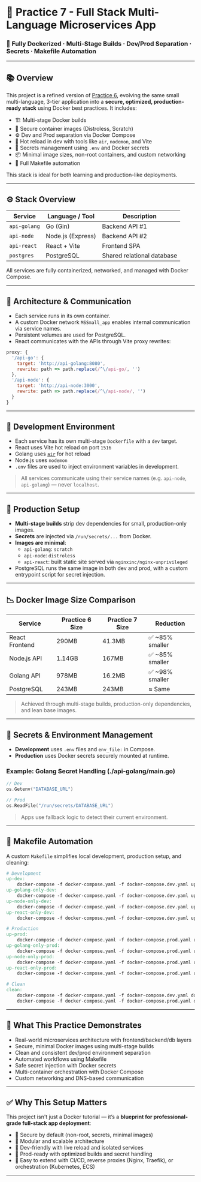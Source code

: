 # 🧪 Practice 7 - Full Stack Multi-Language Microservices App  
### 🐳 Fully Dockerized · Multi-Stage Builds · Dev/Prod Separation · Secrets · Makefile Automation

---

## 📚 Overview

This project is a refined version of [Practice 6](../Practice6_Small_multilang_app_Dockerized), evolving the same small multi-language, 3-tier application into a **secure, optimized, production-ready stack** using Docker best practices. It includes:

- 🏗️ Multi-stage Docker builds  
- 🔐 Secure container images (Distroless, Scratch)  
- ⚙️ Dev and Prod separation via Docker Compose  
- 🔁 Hot reload in dev with tools like `air`, `nodemon`, and Vite  
- 🔑 Secrets management using `.env` and Docker secrets  
- 📦 Minimal image sizes, non-root containers, and custom networking  
- 🧾 Full Makefile automation  

This stack is ideal for both learning and production-like deployments.

---

## ⚙️ Stack Overview

| Service        | Language / Tool    | Description                      |
|----------------|--------------------|----------------------------------|
| `api-golang`   | Go (Gin)           | Backend API #1                   |
| `api-node`     | Node.js (Express)  | Backend API #2                   |
| `api-react`    | React + Vite       | Frontend SPA                     |
| `postgres`     | PostgreSQL         | Shared relational database       |

All services are fully containerized, networked, and managed with Docker Compose.

---

## 🧩 Architecture & Communication

- Each service runs in its own container.
- A custom Docker network `MSSmall_app` enables internal communication via service names.
- Persistent volumes are used for PostgreSQL.
- React communicates with the APIs through Vite proxy rewrites:

```js
proxy: {
  '/api-go': {
    target: 'http://api-golang:8080',
    rewrite: path => path.replace(/^\/api-go/, '')
  },
  '/api-node': {
    target: 'http://api-node:3000',
    rewrite: path => path.replace(/^\/api-node/, '')
  }
}
```

---

## 🧪 Development Environment

- Each service has its own multi-stage `Dockerfile` with a `dev` target.
- React uses Vite hot reload on port `1516`
- Golang uses [`air`](https://github.com/cosmtrek/air) for hot reload
- Node.js uses `nodemon`
- `.env` files are used to inject environment variables in development.

> All services communicate using their service names (e.g. `api-node`, `api-golang`) — never `localhost`.

---

## 🚀 Production Setup

- **Multi-stage builds** strip dev dependencies for small, production-only images.
- **Secrets** are injected via `/run/secrets/...` from Docker.
- **Images are minimal**:
  - `api-golang`: `scratch`
  - `api-node`: `distroless`
  - `api-react`: built static site served via `nginxinc/nginx-unprivileged`
- PostgreSQL runs the same image in both dev and prod, with a custom entrypoint script for secret injection.

---

## 📉 Docker Image Size Comparison

| Service        | Practice 6 Size | Practice 7 Size | Reduction          |
|----------------|------------------|------------------|---------------------|
| React Frontend | 290MB            | 41.3MB           | ✅ ~85% smaller      |
| Node.js API    | 1.14GB           | 167MB            | ✅ ~85% smaller      |
| Golang API     | 978MB            | 16.2MB           | ✅ ~98% smaller      |
| PostgreSQL     | 243MB            | 243MB            | ≈ Same               |

> Achieved through multi-stage builds, production-only dependencies, and lean base images.

---

## 🔐 Secrets & Environment Management

- **Development** uses `.env` files and `env_file:` in Compose.
- **Production** uses Docker secrets securely mounted at runtime.

### Example: Golang Secret Handling (./api-golang/main.go)
```go
// Dev
os.Getenv("DATABASE_URL")

// Prod
os.ReadFile("/run/secrets/DATABASE_URL")
```

> Apps use fallback logic to detect their current environment.

---

## 🧾 Makefile Automation

A custom `Makefile` simplifies local development, production setup, and cleaning:

```makefile
# Development
up-dev:
	docker-compose -f docker-compose.yaml -f docker-compose.dev.yaml up --build
up-golang-only-dev:
	docker-compose -f docker-compose.yaml -f docker-compose.dev.yaml up --build -d postgres api-golang
up-node-only-dev:
	docker-compose -f docker-compose.yaml -f docker-compose.dev.yaml up --build postgres api-node
up-react-only-dev:
	docker-compose -f docker-compose.yaml -f docker-compose.dev.yaml up --build postgres api-react

# Production
up-prod:
	docker-compose -f docker-compose.yaml -f docker-compose.prod.yaml up --build -d
up-golang-only-prod:
	docker-compose -f docker-compose.yaml -f docker-compose.prod.yaml up --build -d postgres api-golang
up-node-only-prod:
	docker-compose -f docker-compose.yaml -f docker-compose.prod.yaml up --build postgres api-node
up-react-only-prod:
	docker-compose -f docker-compose.yaml -f docker-compose.prod.yaml up --build postgres api-react

# Clean
clean:
	docker-compose -f docker-compose.yaml -f docker-compose.dev.yaml down -v
	docker-compose -f docker-compose.yaml -f docker-compose.prod.yaml down -v
```

---

## 🧠 What This Practice Demonstrates

- Real-world microservices architecture with frontend/backend/db layers
- Secure, minimal Docker images using multi-stage builds
- Clean and consistent dev/prod environment separation
- Automated workflows using Makefile
- Safe secret injection with Docker secrets
- Multi-container orchestration with Docker Compose
- Custom networking and DNS-based communication

---

## ✅ Why This Setup Matters

This project isn't just a Docker tutorial — it’s a **blueprint for professional-grade full-stack app deployment**:

- 🔐 Secure by default (non-root, secrets, minimal images)
- 🧱 Modular and scalable architecture
- 🧪 Dev-friendly with live reload and isolated services
- 🚀 Prod-ready with optimized builds and secret handling
- 🔄 Easy to extend with CI/CD, reverse proxies (Nginx, Traefik), or orchestration (Kubernetes, ECS)

---